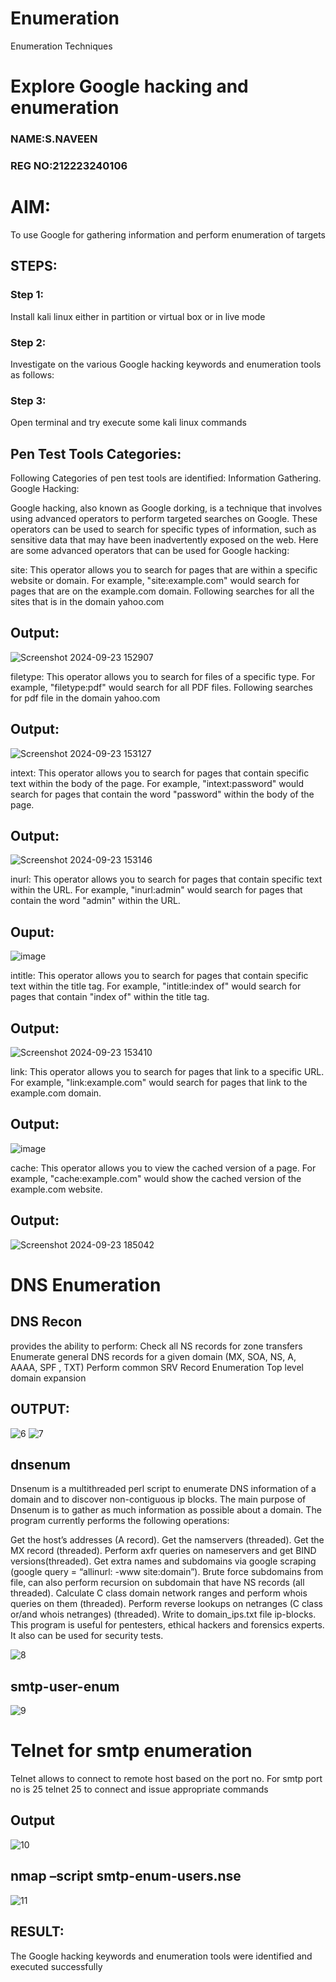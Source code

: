 # Enumeration
Enumeration Techniques

# Explore Google hacking and enumeration 

### NAME:S.NAVEEN
### REG NO:212223240106

# AIM:

To use Google for gathering information and perform enumeration of targets

## STEPS:

### Step 1:

Install kali linux either in partition or virtual box or in live mode

### Step 2:

Investigate on the various Google hacking keywords and enumeration tools as follows:


### Step 3:
Open terminal and try execute some kali linux commands

## Pen Test Tools Categories:  

Following Categories of pen test tools are identified:
Information Gathering.
Google Hacking:

Google hacking, also known as Google dorking, is a technique that involves using advanced operators to perform targeted searches on Google. These operators can be used to search for specific types of information, such as sensitive data that may have been inadvertently exposed on the web. Here are some advanced operators that can be used for Google hacking:

site: This operator allows you to search for pages that are within a specific website or domain. For example, "site:example.com" would search for pages that are on the example.com domain.
Following searches for all the sites that is in the domain yahoo.com
## Output:
![Screenshot 2024-09-23 152907](https://github.com/user-attachments/assets/7fa9c98e-d3c2-4f2d-9e51-1f02c3319433)



filetype: This operator allows you to search for files of a specific type. For example, "filetype:pdf" would search for all PDF files.
Following searches for pdf file in the domain yahoo.com
## Output:
![Screenshot 2024-09-23 153127](https://github.com/user-attachments/assets/be3f2fd7-e341-48bb-9839-8aa2630374bc)




intext: This operator allows you to search for pages that contain specific text within the body of the page. For example, "intext:password" would search for pages that contain the word "password" within the body of the page.
## Output:
![Screenshot 2024-09-23 153146](https://github.com/user-attachments/assets/df63c3c5-0338-466c-ab80-7f07691c33f6)



inurl: This operator allows you to search for pages that contain specific text within the URL. For example, "inurl:admin" would search for pages that contain the word "admin" within the URL.
## Ouput:
![image](https://github.com/user-attachments/assets/397a287f-268f-41ce-b7a7-4f8532bb30eb)


intitle: This operator allows you to search for pages that contain specific text within the title tag. For example, "intitle:index of" would search for pages that contain "index of" within the title tag.
## Output:
![Screenshot 2024-09-23 153410](https://github.com/user-attachments/assets/0d1b8d7f-134e-455f-9b6c-07a5b5656f9b)

link: This operator allows you to search for pages that link to a specific URL. For example, "link:example.com" would search for pages that link to the example.com domain.
## Output:
![image](https://github.com/user-attachments/assets/c1aed59e-86f4-44e1-b528-216bcf1ba0d3)



cache: This operator allows you to view the cached version of a page. For example, "cache:example.com" would show the cached version of the example.com website.
## Output:
![Screenshot 2024-09-23 185042](https://github.com/user-attachments/assets/d16cb616-3c81-43b3-bb2b-d40fcbb821df)

# DNS Enumeration


## DNS Recon
provides the ability to perform:
Check all NS records for zone transfers
Enumerate general DNS records for a given domain (MX, SOA, NS, A, AAAA, SPF , TXT)
Perform common SRV Record Enumeration
Top level domain expansion
## OUTPUT:

![6](https://github.com/user-attachments/assets/98097dc1-8a7c-49b6-8004-50d4d714cc7f)
![7](https://github.com/user-attachments/assets/20e3ac1d-6729-4c20-bf1e-84b54bcb1466)




## dnsenum
Dnsenum is a multithreaded perl script to enumerate DNS information of a domain and to discover non-contiguous ip blocks. The main purpose of Dnsenum is to gather as much information as possible about a domain. The program currently performs the following operations:

Get the host’s addresses (A record).
Get the namservers (threaded).
Get the MX record (threaded).
Perform axfr queries on nameservers and get BIND versions(threaded).
Get extra names and subdomains via google scraping (google query = “allinurl: -www site:domain”).
Brute force subdomains from file, can also perform recursion on subdomain that have NS records (all threaded).
Calculate C class domain network ranges and perform whois queries on them (threaded).
Perform reverse lookups on netranges (C class or/and whois netranges) (threaded).
Write to domain_ips.txt file ip-blocks.
This program is useful for pentesters, ethical hackers and forensics experts. It also can be used for security tests.


![8](https://github.com/user-attachments/assets/1beda767-a909-428e-bc53-2c4db92cca90)










## smtp-user-enum



![9](https://github.com/user-attachments/assets/979f7bcc-16dc-4008-8682-86cbdeb5d2ca)


# Telnet for smtp enumeration
Telnet allows to connect to remote host based on the port no. For smtp port no is 25
telnet <host address> 25 to connect
and issue appropriate commands
  
 ## Output

![10](https://github.com/user-attachments/assets/effec57f-10fb-4841-9a57-917667a85fb4)

## nmap –script smtp-enum-users.nse <hostname>

![11](https://github.com/user-attachments/assets/f36636bb-0819-4038-8473-29ebf7f9b8bf)


  

## RESULT:
The Google hacking keywords and enumeration tools were identified and executed successfully

